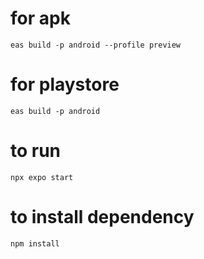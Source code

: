# for apk

`eas build -p android --profile preview`

# for playstore

`eas build -p android `

# to run

`npx expo start`

# to install dependency

`npm install`

